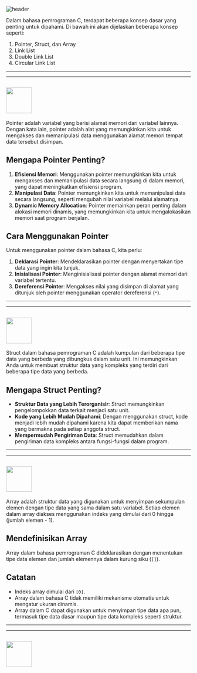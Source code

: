 ![header](https://github.com/SirGhazian/praktikum-struktur-data-UNP/assets/142916107/696a667e-adcb-4b88-8779-fa2a7e425279)

Dalam bahasa pemrograman C, terdapat beberapa konsep dasar yang penting untuk dipahami. Di bawah ini akan dijelaskan beberapa konsep seperti:
1. Pointer, Struct, dan Array
2. Link List
3. Double Link List
4. Circular Link List
<hr><hr>

## <img height="70" src="https://github.com/SirGhazian/praktikum-struktur-data-UNP/assets/142916107/d078a4d6-7869-4753-b602-bb50850dc975">
Pointer adalah variabel yang berisi alamat memori dari variabel lainnya. Dengan kata lain, pointer adalah alat yang memungkinkan kita untuk mengakses dan memanipulasi data menggunakan alamat memori tempat data tersebut disimpan.

## Mengapa Pointer Penting?
1. **Efisiensi Memori**: Menggunakan pointer memungkinkan kita untuk mengakses dan memanipulasi data secara langsung di dalam memori, yang dapat meningkatkan efisiensi program.
2. **Manipulasi Data**: Pointer memungkinkan kita untuk memanipulasi data secara langsung, seperti mengubah nilai variabel melalui alamatnya.
3. **Dynamic Memory Allocation**: Pointer memainkan peran penting dalam alokasi memori dinamis, yang memungkinkan kita untuk mengalokasikan memori saat program berjalan.

## Cara Menggunakan Pointer
Untuk menggunakan pointer dalam bahasa C, kita perlu:
1. **Deklarasi Pointer**: Mendeklarasikan pointer dengan menyertakan tipe data yang ingin kita tunjuk.
2. **Inisialisasi Pointer**: Menginisialisasi pointer dengan alamat memori dari variabel tertentu.
3. **Dereferensi Pointer**: Mengakses nilai yang disimpan di alamat yang ditunjuk oleh pointer menggunakan operator dereferensi (`*`).
<hr><hr>

## <img height="70" src="https://github.com/SirGhazian/praktikum-struktur-data-UNP/assets/142916107/1dbd1ae9-f386-40ca-bf0a-7fcc4215fbaf">
Struct dalam bahasa pemrograman C adalah kumpulan dari beberapa tipe data yang berbeda yang dibungkus dalam satu unit. Ini memungkinkan Anda untuk membuat struktur data yang kompleks yang terdiri dari beberapa tipe data yang berbeda.

##  Mengapa Struct Penting?
- **Struktur Data yang Lebih Terorganisir**: Struct memungkinkan pengelompokkan data terkait menjadi satu unit.
- **Kode yang Lebih Mudah Dipahami**: Dengan menggunakan struct, kode menjadi lebih mudah dipahami karena kita dapat memberikan nama yang bermakna pada setiap anggota struct.
- **Mempermudah Pengiriman Data**: Struct memudahkan dalam pengiriman data kompleks antara fungsi-fungsi dalam program.
<hr><hr>

## <img height="70" src="https://github.com/SirGhazian/praktikum-struktur-data-UNP/assets/142916107/0d0037d3-0e12-47d1-b5f4-fc799a7ea344">
Array adalah struktur data yang digunakan untuk menyimpan sekumpulan elemen dengan tipe data yang sama dalam satu variabel. Setiap elemen dalam array diakses menggunakan indeks yang dimulai dari 0 hingga (jumlah elemen - 1).

## Mendefinisikan Array
Array dalam bahasa pemrograman C dideklarasikan dengan menentukan tipe data elemen dan jumlah elemennya dalam kurung siku (`[]`).

## Catatan
- Indeks array dimulai dari `[0]`.
- Array dalam bahasa C tidak memiliki mekanisme otomatis untuk mengatur ukuran dinamis.
- Array dalam C dapat digunakan untuk menyimpan tipe data apa pun, termasuk tipe data dasar maupun tipe data kompleks seperti struktur.
<hr><hr>

## <img height="70" src="https://github.com/SirGhazian/praktikum-struktur-data-UNP/assets/142916107/5cfdedc7-f6c4-494c-9e29-a26075c557fb">

